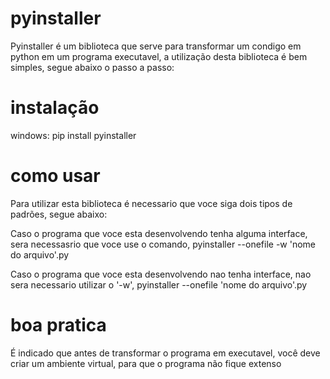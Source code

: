 # pyinstaller

Pyinstaller é um biblioteca que serve para transformar um condigo em python em um programa executavel, a utilização desta biblioteca é bem simples, segue abaixo o passo a passo:

# instalação

windows:
pip install pyinstaller 

# como usar

Para utilizar esta biblioteca é necessario que voce siga dois tipos de padrões, segue abaixo:

Caso o programa que voce esta desenvolvendo tenha alguma interface, sera necessasrio que voce use o comando, pyinstaller --onefile -w 'nome do arquivo'.py

Caso o programa que voce esta desenvolvendo nao tenha interface, nao sera necessario utilizar o '-w', pyinstaller --onefile 'nome do arquivo'.py


# boa pratica

É indicado que antes de transformar o programa em executavel, você deve criar um ambiente virtual, para que o programa não fique extenso

